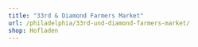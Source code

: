 ```yaml
---
title: "33rd & Diamond Farmers Market"
url: /philadelphia/33rd-und-diamond-farmers-market/
shop: Hofladen
---
```

